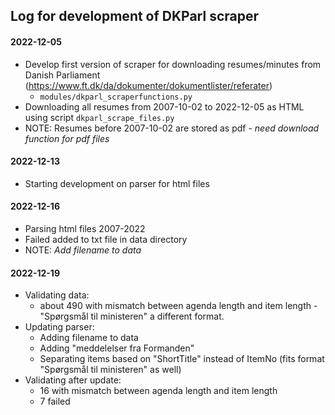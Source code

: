## Log for development of DKParl scraper

#### 2022-12-05
- Develop first version of scraper for downloading resumes/minutes from Danish Parliament (https://www.ft.dk/da/dokumenter/dokumentlister/referater)
    - `modules/dkparl_scraperfunctions.py`
- Downloading all resumes from 2007-10-02 to 2022-12-05 as HTML using script `dkparl_scrape_files.py`
- NOTE: Resumes before 2007-10-02 are stored as pdf - *need download function for pdf files*


#### 2022-12-13
- Starting development on parser for html files

#### 2022-12-16
- Parsing html files 2007-2022
- Failed added to txt file in data directory
- NOTE: *Add filename to data*

#### 2022-12-19
- Validating data:
    - about 490 with mismatch between agenda length and item length - "Spørgsmål til ministeren" a different format.
- Updating parser:
    - Adding filename to data
    - Adding "meddelelser fra Formanden"
    - Separating items based on "ShortTitle" instead of ItemNo (fits format "Spørgsmål til ministeren" as well)
- Validating after update:
    - 16 with mismatch between agenda length and item length
    - 7 failed


####